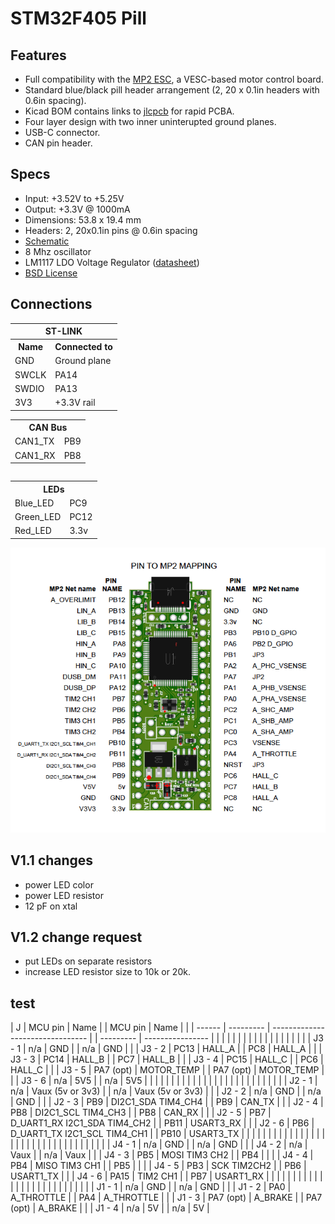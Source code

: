 # STM32F405 Pill 

## Features
* Full compatibility with the [MP2 ESC](https://github.com/badgineer/CCC_ESC), a VESC-based motor control board.
* Standard blue/black pill header arrangement (2, 20 x 0.1in headers with 0.6in spacing). 
* Kicad BOM contains links to [jlcpcb](https://jlcpcb.com/) for rapid PCBA.
* Four layer design with two inner uninterupted ground planes. 
* USB-C connector. 
* CAN pin header. 

## Specs
* Input: +3.52V to +5.25V
* Output: +3.3V @ 1000mA
* Dimensions: 53.8 x 19.4 mm
* Headers: 2, 20x0.1in pins @ 0.6in spacing
* [Schematic](https://github.com/davidmolony/F405_pill/blob/main/F405_pill_schematic.pdf)
* 8 Mhz oscillator
* LM1117 LDO Voltage Regulator ([datasheet](https://datasheet.lcsc.com/lcsc/1811131822_HTC-Korea-TAEJIN-Tech-LM1117S-3-3_C126027.pdf))
* [BSD License](https://github.com/davidmolony/F405_pill/blob/main/LICENSE)

## Connections
<table>
  <tr>
    <th colspan="2">ST-LINK</th>
  </tr>
  <tr>
    <th>Name</th>
    <th>Connected to</th>
  </tr>
  <tr>
    <td>GND</td>
    <td>Ground plane</td>
  </tr>
  <tr>
    <td>SWCLK</td>
    <td>PA14</td>
  </tr>
  <tr>
    <td>SWDIO</td>
    <td>PA13</td>
  </tr>
  <tr>
    <td>3V3</td>
    <td>+3.3V rail</td>
  </tr>
</table>

<table>
  <tr>
    <th colspan="2">CAN Bus</th>
  </tr>
  <tr>
     <td>CAN1_TX</td>
     <td>PB9</td>
  </tr>
  <tr>
     <td>CAN1_RX</td>
     <td>PB8</td>
  </tr>
<table>

<table>
  <tr>
    <th colspan="2">LEDs</th>
  </tr>
  <tr>
     <td>Blue_LED</td>
     <td>PC9</td>
  </tr>
  <tr>
     <td>Green_LED</td>
     <td>PC12</td>
  </tr>
  <tr>
     <td>Red_LED</td>
     <td>3.3v</td>
  </tr>
</table>

<img src="/pics/PIN_MP2_MAPPING.png" alt="Pins to MP2" title="Pins to MP2">

## V1.1 changes
* power LED color
* power LED resistor
* 12 pF on xtal

## V1.2 change request
* put LEDs on separate resistors
* increase LED resistor size to 10k or 20k. 

## test

| J      | MCU pin   | Name                             |  | MCU pin   | Name             |  |
| ------ | --------- | -------------------------------- |  | --------- | ---------------- |  |
|        |           |                                  |  |           |                  |  |
|        |           |                                  |  |           |                  |  |
| J3 - 1 | n/a       | GND                              |  | n/a       | GND              |  |
| J3 - 2 | PC13      | HALL\_A                          |  | PC8       | HALL\_A          |  |
| J3 - 3 | PC14      | HALL\_B                          |  | PC7       | HALL\_B          |  |
| J3 - 4 | PC15      | HALL\_C                          |  | PC6       | HALL\_C          |  |
| J3 - 5 | PA7 (opt) | MOTOR\_TEMP                      |  | PA7 (opt) | MOTOR\_TEMP      |  |
| J3 - 6 | n/a       | 5V5                              |  | n/a       | 5V5              |  |
|        |           |                                  |  |           |                  |  |
|        |           |                                  |  |           |                  |  |
|        |           |                                  |  |           |                  |  |
| J2 - 1 | n/a       | Vaux (5v or 3v3)                 |  | n/a       | Vaux (5v or 3v3) |  |
| J2 - 2 | n/a       | GND                              |  | n/a       | GND              |  |
| J2 - 3 | PB9       | DI2C1\_SDA TIM4\_CH4             |  | PB9       | CAN\_TX          |  |
| J2 - 4 | PB8       | DI2C1\_SCL TIM4\_CH3             |  | PB8       | CAN\_RX          |  |
| J2 - 5 | PB7       | D\_UART1\_RX I2C1\_SDA TIM4\_CH2 |  | PB11      | USART3\_RX       |  |
| J2 - 6 | PB6       | D\_UART1\_TX I2C1\_SCL TIM4\_CH1 |  | PB10      | USART3\_TX       |  |
|        |           |                                  |  |           |                  |  |
|        |           |                                  |  |           |                  |  |
|        |           |                                  |  |           |                  |  |
|        |           |                                  |  |           |                  |  |
| J4 - 1 | n/a       | GND                              |  | n/a       | GND              |  |
| J4 - 2 | n/a       | Vaux                             |  | n/a       | Vaux             |  |
| J4 - 3 | PB5       | MOSI TIM3 CH2                    |  | PB4       |                  |  |
| J4 - 4 | PB4       | MISO TIM3 CH1                    |  | PB5       |                  |  |
| J4 - 5 | PB3       | SCK TIM2CH2                      |  | PB6       | USART1\_TX       |  |
| J4 - 6 | PA15      | TIM2 CH1                         |  | PB7       | USART1\_RX       |  |
|        |           |                                  |  |           |                  |  |
|        |           |                                  |  |           |                  |  |
|        |           |                                  |  |           |                  |  |
| J1 - 1 | n/a       | GND                              |  | n/a       | GND              |  |
| J1 - 2 | PA0       | A\_THROTTLE                      |  | PA4       | A\_THROTTLE      |  |
| J1 - 3 | PA7 (opt) | A\_BRAKE                         |  | PA7 (opt) | A\_BRAKE         |  |
| J1 - 4 | n/a       | 5V                               |  | n/a       | 5V               |